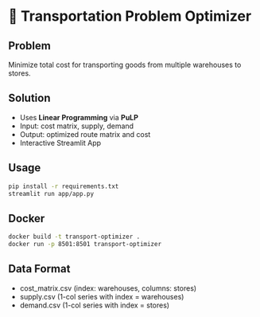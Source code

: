# 🚛 Transportation Problem Optimizer

## Problem
Minimize total cost for transporting goods from multiple warehouses to stores.

## Solution
- Uses **Linear Programming** via **PuLP**
- Input: cost matrix, supply, demand
- Output: optimized route matrix and cost
- Interactive Streamlit App

## Usage
```bash
pip install -r requirements.txt
streamlit run app/app.py
```

## Docker
```bash
docker build -t transport-optimizer .
docker run -p 8501:8501 transport-optimizer
```

## Data Format
- cost_matrix.csv (index: warehouses, columns: stores)
- supply.csv (1-col series with index = warehouses)
- demand.csv (1-col series with index = stores)
